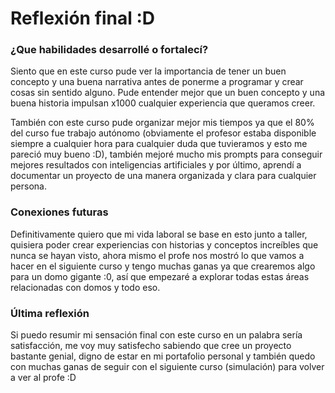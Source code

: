 # Reflexión final :D

### ¿Que habilidades desarrollé o fortalecí?

Siento que en este curso pude ver la importancia de tener un buen concepto y una buena narrativa antes de ponerme a programar y crear cosas sin sentido alguno. Pude entender mejor que un buen concepto y una buena historia impulsan x1000 cualquier experiencia que queramos creer.

También con este curso pude organizar mejor mis tiempos ya que el 80% del curso fue trabajo autónomo (obviamente el profesor estaba disponible siempre a cualquier hora para cualquier duda que tuvieramos y esto me pareció muy bueno :D), también mejoré mucho mis prompts para conseguir mejores resultados con inteligencias artificiales y por último, aprendí a documentar un proyecto de una manera organizada y clara para cualquier persona.

### Conexiones futuras

Definitivamente quiero que mi vida laboral se base en esto junto a taller, quisiera poder crear experiencias con historias y conceptos increíbles que nunca se hayan visto, ahora mismo el profe nos mostró lo que vamos a hacer en el siguiente curso y tengo muchas ganas ya que crearemos algo para un domo gigante :0, así que empezaré a explorar todas estas áreas relacionadas con domos y todo eso.

### Última reflexión

Si puedo resumir mi sensación final con este curso en un palabra sería satisfacción, me voy muy satisfecho sabiendo que cree un proyecto bastante genial, digno de estar en mi portafolio personal y también quedo con muchas ganas de seguir con el siguiente curso (simulación) para volver a ver al profe :D
